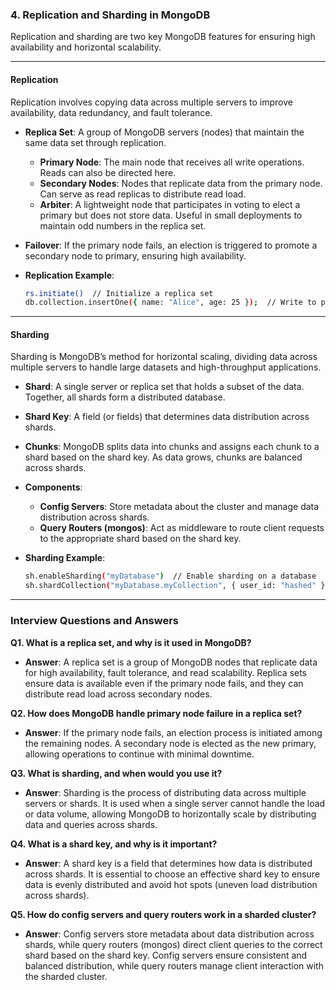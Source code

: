 

### 4. Replication and Sharding in MongoDB

Replication and sharding are two key MongoDB features for ensuring high availability and horizontal scalability.

---

#### Replication

Replication involves copying data across multiple servers to improve availability, data redundancy, and fault tolerance.

- **Replica Set**: A group of MongoDB servers (nodes) that maintain the same data set through replication.
  - **Primary Node**: The main node that receives all write operations. Reads can also be directed here.
  - **Secondary Nodes**: Nodes that replicate data from the primary node. Can serve as read replicas to distribute read load.
  - **Arbiter**: A lightweight node that participates in voting to elect a primary but does not store data. Useful in small deployments to maintain odd numbers in the replica set.

- **Failover**: If the primary node fails, an election is triggered to promote a secondary node to primary, ensuring high availability.

- **Replication Example**:
  ```bash
  rs.initiate()  // Initialize a replica set
  db.collection.insertOne({ name: "Alice", age: 25 });  // Write to primary; data replicates to secondaries
  ```

---

#### Sharding

Sharding is MongoDB’s method for horizontal scaling, dividing data across multiple servers to handle large datasets and high-throughput applications.

- **Shard**: A single server or replica set that holds a subset of the data. Together, all shards form a distributed database.
- **Shard Key**: A field (or fields) that determines data distribution across shards.
- **Chunks**: MongoDB splits data into chunks and assigns each chunk to a shard based on the shard key. As data grows, chunks are balanced across shards.

- **Components**:
  - **Config Servers**: Store metadata about the cluster and manage data distribution across shards.
  - **Query Routers (mongos)**: Act as middleware to route client requests to the appropriate shard based on the shard key.

- **Sharding Example**:
  ```bash
  sh.enableSharding("myDatabase")  // Enable sharding on a database
  sh.shardCollection("myDatabase.myCollection", { user_id: "hashed" })  // Define shard key
  ```

---

### Interview Questions and Answers

**Q1. What is a replica set, and why is it used in MongoDB?**  
- **Answer**: A replica set is a group of MongoDB nodes that replicate data for high availability, fault tolerance, and read scalability. Replica sets ensure data is available even if the primary node fails, and they can distribute read load across secondary nodes.

**Q2. How does MongoDB handle primary node failure in a replica set?**  
- **Answer**: If the primary node fails, an election process is initiated among the remaining nodes. A secondary node is elected as the new primary, allowing operations to continue with minimal downtime.

**Q3. What is sharding, and when would you use it?**  
- **Answer**: Sharding is the process of distributing data across multiple servers or shards. It is used when a single server cannot handle the load or data volume, allowing MongoDB to horizontally scale by distributing data and queries across shards.

**Q4. What is a shard key, and why is it important?**  
- **Answer**: A shard key is a field that determines how data is distributed across shards. It is essential to choose an effective shard key to ensure data is evenly distributed and avoid hot spots (uneven load distribution across shards).

**Q5. How do config servers and query routers work in a sharded cluster?**  
- **Answer**: Config servers store metadata about data distribution across shards, while query routers (mongos) direct client queries to the correct shard based on the shard key. Config servers ensure consistent and balanced distribution, while query routers manage client interaction with the sharded cluster.


